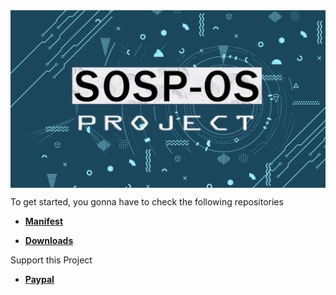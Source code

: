 <img align="center" src="https://github.com/SOSP-OS/.github/blob/main/profile/SOSP-OS_Project.png/" alt="Sosp-OS Project" />

To get started, you gonna have to check the following repositories

* [**Manifest**](https://github.com/SOSP-OS/android_manifest)

* [**Downloads**](https://sourceforge.net/projects/sosp-os-project/files)

Support this Project

* [**Paypal**](https://www.paypal.me/gnathvm)
